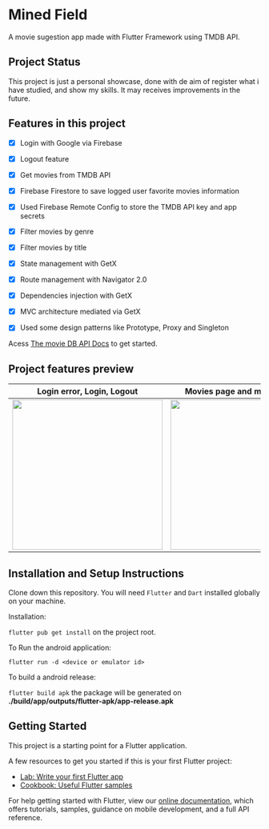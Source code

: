# Mined Field

A movie sugestion app made with Flutter Framework using TMDB API.

## Project Status

This project is just a personal showcase, done with de aim of  register what i have studied, and show my skills. It may receives improvements in the future.

## Features in this project

 - [x] Login with Google via Firebase
 - [x] Logout feature
 - [x] Get movies from TMDB API
 - [x] Firebase Firestore to save logged user favorite movies information
 - [x] Used Firebase Remote Config to store the TMDB API key and app secrets
 - [x] Filter movies by genre
 - [x] Filter movies by title
 - [x] State management with GetX
 - [x] Route management with Navigator 2.0
 - [x] Dependencies injection with GetX
 - [x] MVC architecture mediated via GetX
 - [x] Used some design patterns like Prototype, Proxy and Singleton


Acess [The movie DB API Docs](https://developers.themoviedb.org/3/getting-started/introduction) to get started.

## Project features preview

| Login error, Login, Logout                                                              | Movies page and movies detail                                                                  | Filter movies by genre or by title                                            | Managing Favorite movies                                                               |
| --------------------------------------------------------------------------------------- | ---------------------------------------------------------------------------------------------- | ----------------------------------------------------------------------------- | -------------------------------------------------------------------------------------- |
| <div><img style="width:300px;" src="assets/images/prints/error_login_logout.gif"></div> | <div><img style="width:300px;" src="assets/images/prints/movies_page_movie_details.gif"></div> | <div><img style="width:300px" src="assets/images/prints/filtering.gif"></div> | <div><img style="width:300px" src="assets/images/prints/managing_favorites.gif"></div> |

##
## Installation and Setup Instructions

Clone down this repository. You will need `Flutter` and `Dart` installed globally on your machine.

Installation:

`flutter pub get install` on the project root.

To Run the android application:

`flutter run -d <device or emulator id>`

To build a android release:

`flutter build apk` the package will be generated on **./build/app/outputs/flutter-apk/app-release.apk**



## Getting Started

This project is a starting point for a Flutter application.

A few resources to get you started if this is your first Flutter project:

- [Lab: Write your first Flutter app](https://flutter.dev/docs/get-started/codelab)
- [Cookbook: Useful Flutter samples](https://flutter.dev/docs/cookbook)

For help getting started with Flutter, view our
[online documentation](https://flutter.dev/docs), which offers tutorials,
samples, guidance on mobile development, and a full API reference.
